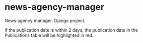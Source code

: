 # news-agency-manager
News agency manager. Django project.

If the publication date is within 2 days, the publication date in the 
Publications table will be highlighted in red.
